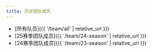 ```yaml
---
title: 历史团队成员   
---
```

* [所有队员]({{ '/team/all' | relative_url }})
* [25赛季团队成员]({{ '/team/24-season' | relative_url }})
* [24赛季团队成员]({{ '/team/23-season' | relative_url }})
